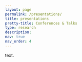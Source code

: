 ```yaml
---
layout: page
permalink: /presentations/
title: presentations
pretty-title: Conferences & Talks
type: research
description: 
nav: true
nav_order: 4
---
```


text.
